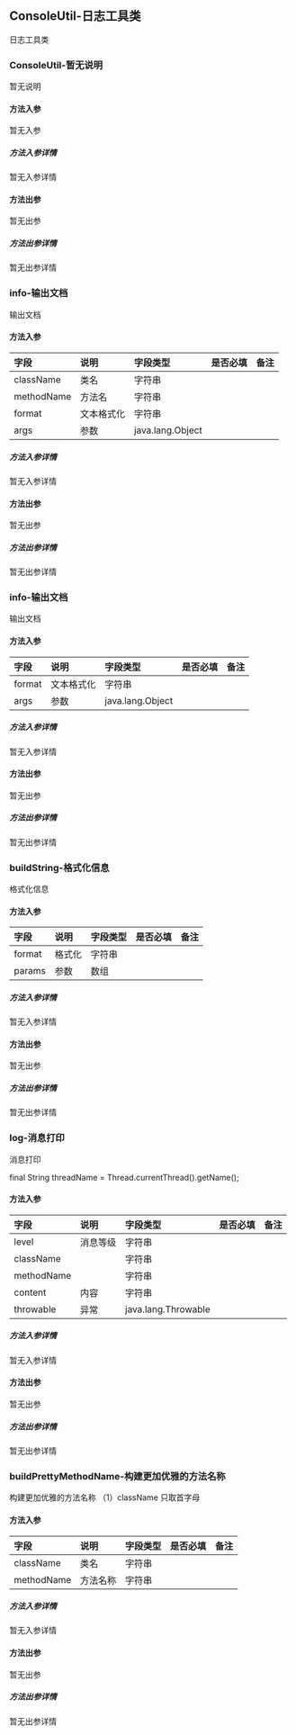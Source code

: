 ## ConsoleUtil-日志工具类

日志工具类

### ConsoleUtil-暂无说明

暂无说明

#### 方法入参

暂无入参

##### 方法入参详情

暂无入参详情

#### 方法出参

暂无出参

##### 方法出参详情

暂无出参详情

### info-输出文档

输出文档

#### 方法入参

| 字段 | 说明 | 字段类型 | 是否必填 | 备注 |
|:---|:---|:---|:---|:----|
| className | 类名 | 字符串 |  |  |
| methodName | 方法名 | 字符串 |  |  |
| format | 文本格式化 | 字符串 |  |  |
| args | 参数 | java.lang.Object |  |  |

##### 方法入参详情

暂无入参详情

#### 方法出参

暂无出参

##### 方法出参详情

暂无出参详情

### info-输出文档

输出文档

#### 方法入参

| 字段 | 说明 | 字段类型 | 是否必填 | 备注 |
|:---|:---|:---|:---|:----|
| format | 文本格式化 | 字符串 |  |  |
| args | 参数 | java.lang.Object |  |  |

##### 方法入参详情

暂无入参详情

#### 方法出参

暂无出参

##### 方法出参详情

暂无出参详情

### buildString-格式化信息

格式化信息

#### 方法入参

| 字段 | 说明 | 字段类型 | 是否必填 | 备注 |
|:---|:---|:---|:---|:----|
| format | 格式化 | 字符串 |  |  |
| params | 参数 | 数组 |  |  |

##### 方法入参详情

暂无入参详情

#### 方法出参

暂无出参

##### 方法出参详情

暂无出参详情

### log-消息打印

消息打印

final String threadName = Thread.currentThread().getName();

#### 方法入参

| 字段 | 说明 | 字段类型 | 是否必填 | 备注 |
|:---|:---|:---|:---|:----|
| level | 消息等级 | 字符串 |  |  |
| className |  | 字符串 |  |  |
| methodName |  | 字符串 |  |  |
| content | 内容 | 字符串 |  |  |
| throwable | 异常 | java.lang.Throwable |  |  |

##### 方法入参详情

暂无入参详情

#### 方法出参

暂无出参

##### 方法出参详情

暂无出参详情

### buildPrettyMethodName-构建更加优雅的方法名称

构建更加优雅的方法名称
（1）className 只取首字母

#### 方法入参

| 字段 | 说明 | 字段类型 | 是否必填 | 备注 |
|:---|:---|:---|:---|:----|
| className | 类名 | 字符串 |  |  |
| methodName | 方法名称 | 字符串 |  |  |

##### 方法入参详情

暂无入参详情

#### 方法出参

暂无出参

##### 方法出参详情

暂无出参详情





